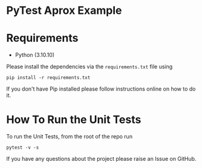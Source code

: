 # PyTest Aprox Example

<!-- This repo contains the sample code for the article - [How to Use Hypothesis and Pytest for Robust Property-Based Testing in Python](https://pytest-with-eric.com/pytest-advanced/hypothesis-testing-python/) -->

<!-- This project explains how to Build a Shopping Cart App and apply property-based testing with Hypothesis and Pytest. -->

# Requirements
* Python (3.10.10)

Please install the dependencies via the `requirements.txt` file using 
```commandline
pip install -r requirements.txt
```
If you don't have Pip installed please follow instructions online on how to do it.

# How To Run the Unit Tests
To run the Unit Tests, from the root of the repo run
```commandline
pytest -v -s
```

If you have any questions about the project please raise an Issue on GitHub. 